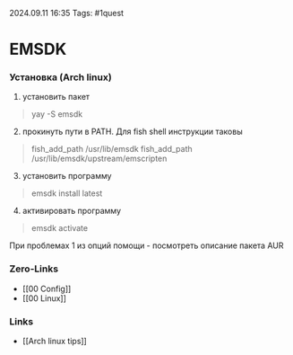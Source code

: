 2024.09.11 16:35
Tags: #1quest 

# EMSDK

### Установка (Arch linux)
1. установить пакет
> yay -S emsdk
2. прокинуть пути в PATH. Для fish shell инструкции таковы
> fish_add_path /usr/lib/emsdk
> fish_add_path /usr/lib/emsdk/upstream/emscripten
3. установить программу
> emsdk install latest
4. активировать программу
> emsdk activate

При проблемах 1 из опций помощи - посмотреть описание пакета AUR
### Zero-Links
- [[00 Config]]
- [[00 Linux]]

### Links
- [[Arch linux tips]]